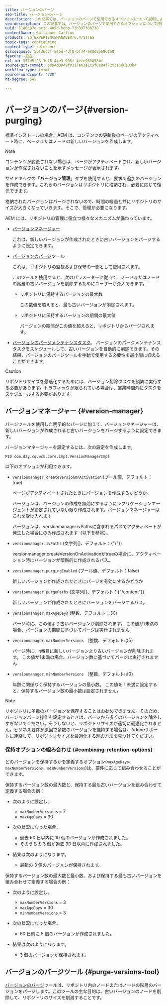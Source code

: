```yaml
---
title: バージョンのパージ
seo-title: バージョンのパージ
description: この記事では、バージョンのパージで使用できるオプションについて説明します。
seo-description: この記事では、バージョンのパージで使用できるオプションについて説明します。
uuid: 6140c87e-ae1c-409d-bdbb-71b397f0b738
contentOwner: Guillaume Carlino
products: SG_EXPERIENCEMANAGER/6.4/SITES
topic-tags: configuring
content-type: reference
discoiquuid: 56f36dcf-8fbd-43f8-bf74-e88d5b686160
feature: 設定
exl-id: 357d5f23-3e75-44e3-905f-4efe960858bf
source-git-commit: bd94d3949f0117aa3e1c9f0e84f7293a5d6b03b4
workflow-type: tm+mt
source-wordcount: '728'
ht-degree: 64%

---
```


# バージョンのパージ{#version-purging}

標準インストールの場合、AEM は、コンテンツの更新後のページのアクティベート時に、ページまたはノードの新しいバージョンを作成します。

>[!NOTE]
>
>コンテンツが変更されない場合は、ページがアクティベートされ、新しいバージョンが作成されないことを示すメッセージが表示されます。

サイドキックの「**バージョン管理**」タブを使用すると、要求で追加のバージョンを作成できます。これらのバージョンはリポジトリに格納され、必要に応じて復元できます。

格納されたバージョンはパージされないので、時間の経過と共にリポジトリのサイズが大きくなっていきます。そこで、管理が必要になります。

AEM には、リポジトリの管理に役立つ様々なメカニズムが備わっています。

* [バージョンマネージャー](#version-manager)

   これは、新しいバージョンが作成されたときに古いバージョンをパージするように設定できます。

* [バージョンのパージ](/help/sites-deploying/monitoring-and-maintaining.md#version-purging)ツール

   これは、リポジトリの監視および保守の一部として使用されます。

   このツールを使用すると、次のパラメーターに従って、ノードまたはノードの階層の古いバージョンを削除するためにユーザーが介入できます。

   * リポジトリに保持するバージョンの最大数

      この数値を超えると、最も古いバージョンが削除されます。

   * リポジトリに保持するバージョンの期間の最大値

      バージョンの期間がこの値を超えると、リポジトリからパージされます。

* [バージョンのパージメンテナンスタスク](/help/sites-administering/operations-dashboard.md#automated-maintenance-tasks)。 バージョンのパージメンテナンスタスクをスケジュールして、古いバージョンを自動的に削除できます。その結果、バージョンのパージツールを手動で使用する必要性を最小限に抑えることができます。

>[!CAUTION]
>
>リポジトリサイズを最適化するためには、バージョン削除タスクを頻繁に実行する必要があります。トラフィックが限られている場合は、営業時間外にタスクをスケジュールする必要があります。

## バージョンマネージャー {#version-manager}

パージツールを使用した明示的なパージに加えて、バージョンマネージャーは、新しいバージョンが作成されると古いバージョンをパージするように設定できます。

バージョンマネージャーを設定するには、次の設定を作成します。

`PID com.day.cq.wcm.core.impl.VersionManagerImpl`

以下のオプションが利用できます。

* `versionmanager.createVersionOnActivation` (ブール値、デフォルト：true)

   ページがアクティベートされたときにバージョンを作成するかどうか。

   バージョンは、バージョンの作成を無効にするようにレプリケーションエージェントが設定されていない限り作成されます。バージョンマネージャーはこれを受け入れます

   バージョンは、versionmanager.ivPathsに含まれるパスでアクティベートが発生した場合にのみ作成されます（以下を参照）。

* `versionmanager.ivPaths` (文字列[]、デフォルト：{&quot;/&quot;})

   versionmanager.createVersionOnActivationがtrueの場合に、アクティベーション時にバージョンが暗黙的に作成されるパス。

* `versionmanager.purgingEnabled` (ブール値、デフォルト：false)

   新しいバージョンが作成されたときにパージを有効にするかどうか

* `versionmanager.purgePaths` (文字列[]、デフォルト：{&quot;/content&quot;})

   新しいバージョンが作成されたときにバージョンをパージするパス。

* `versionmanager.maxAgeDays` (整数、デフォルト：30)

   パージ時に、この値より古いバージョンが削除されます。 この値が1未満の場合、バージョンの期間に基づいてパージは実行されません

* `versionmanager.maxNumberVersions` （整数、デフォルトは5）

   パージ時に、n番目に新しいバージョンより古いバージョンが削除されます。 この値が1未満の場合、バージョン数に基づいてパージは実行されません

* `versionmanager.minNumberVersions` （整数、デフォルトは0）

   年齢に関係なく保持するバージョンの最小数。 この値を 1 未満に設定すると、保持するバージョン数の最小数は設定されません。

>[!NOTE]
>
>リポジトリに多数のバージョンを保存することはお勧めできません。そのため、バージョンパージ操作を設定するときは、パージから多くのバージョンを除外しすぎないでください。そうしないと、リポジトリサイズが適切に最適化されません。ビジネス要件が原因で多数のバージョンを維持する場合は、Adobeサポートに連絡して、リポジトリサイズを最適化する別の方法を見つけてください。

### 保持オプションの組み合わせ {#combining-retention-options}

どのバージョンを保持するかを定義するオプション(`maxAgeDays`、`maxNumberVersions`、`minNumberVersions`)は、要件に応じて組み合わせることができます。

保持するバージョン数の最大数と、保持する最も古いバージョンを組み合わせて定義する場合の例：

* 次のように設定し、

   * `maxNumberVersions` = 7
   * `maxAgeDays` = 30

* 次の状況になった場合、

   * 過去 60 日以内に 10 個のバージョンが作成されました。
   * そのうちの 3 個が過去 30 日以内に作成されました。

* 結果は次のようになります。

   * 最新の 3 個のバージョンが保持されます。

保持するバージョン数の最大数と最小数、および保持する最も古いバージョンを組み合わせて定義する場合の例：

* 次のように設定し、

   * `maxNumberVersions` = 3
   * `maxAgeDays` = 30
   * `minNumberVersions` = 3

* 次の状況になった場合、

   * 60 日前に 5 個のバージョンが作成されました。

* 結果は次のようになります。

   * 3 個のバージョンが保持されます。

## バージョンのパージツール {#purge-versions-tool}

[バージョンのパージ](/help/sites-deploying/monitoring-and-maintaining.md#purgeversionstool)ツールは、リポジトリ内のノードまたはノードの階層のバージョンをパージします。このツールの主な目的は、古いバージョンのノードを削除して、リポジトリのサイズを削減することです。
